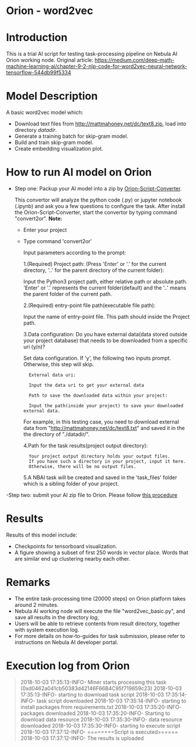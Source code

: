 # Orion - word2vec #


# Introduction #

This is a trial AI script for testing task-processing pipeline on Nebula AI Orion working node.
Original article: https://medium.com/deep-math-machine-learning-ai/chapter-9-2-nlp-code-for-word2vec-neural-network-tensorflow-544db99f5334

# Model Description #

A basic word2vec model which:

-  Download text files from http://mattmahoney.net/dc/text8.zip, load into directory _datadir_.
-  Generate a training batch for skip-gram model.
-  Build and train skip-gram model.
-  Create embedding visualization plot.

# How to run AI model on Orion
- Step one: Packup your AI model into a zip by [Orion-Script-Converter](https://github.com/nebulaai/orion-script-converter).
    
    This convertor will analyze the python code (.py) or jupyter notebook (.ipynb) and ask you a few questions to configure the task. 
    After install the Orion-Script-Converter, start the convertor by typing command "convert2or".
    **Note:**
    - Enter your project
    - Type command 'convert2or'
    
        Input parameters according to the prompt:
        
        1.(Required) Project path: 
	    (Press 'Enter' or '.' for the current directory, '..' for the parent directory of the current folder): 
        
        Input the Python3 project path, either relative path or absolute path. 
        'Enter' or '.' represents the current folder(default) and the '..' means the parent folder 
        of the current path.
        
        2.(Required) entry-point file path(executable file path):
        
        Input the name of entry-point file. This path should inside the Project path.
        
        3.Data configuration: 
	        Do you have external data(data stored outside your project database)
	        that needs to be downloaded from a specific uri (y/n)?
	        
        Set data configuration. If 'y', the following two inputs prompt. Otherwise, this step will skip.
        
            External data uri:  
            
            Input the data uri to get your external data
            
            Path to save the downloaded data within your project:
            
            Input the path(inside your project) to save your downloaded external data.  
        
        For example, in this testing case, you need to download external data from "http://mattmahoney.net/dc/text8.txt" and saved it in the
        the directory of "./datadir/".    
                
        4.Path for the task results(project output directory):
        
            Your project output directory holds your output files. 
            If you have such a directory in your project, input it here. 
            Otherwise, there will be no output files.
            
        5.A NBAI task will be created and saved in the 'task_files' folder 
           which is a sibling folder of your project. 

-Step two: submit your AI zip file to Orion. Please follow [this procedure](https://www.youtube.com/watch?v=FzFNgC4sL3g)


# Results #

Results of this model include:

- Checkpoints for tensorboard visualization. 
- A figure showing a subset of first 250 words in vector place. Words that are similar end up clustering nearby each other.

# Remarks # 

- The entire task-processing time (20000 steps) on Orion platform takes around 2 minutes.
- Nebula AI working node will execute the file "word2vec_basic.py", and save all results in the directory _log_, 
- Users will be able to retrieve contents from result directory, together with system execution log.
- For more details on how-to-guides for task submission, please refer to instructions on Nebula AI developer portal. 

# Execution log from Orion #

> 2018-10-03 17:35:13-INFO- Miner starts processing this task (0xd0462a041cb50383d42146F66B4C95f719859c23)
> 2018-10-03 17:35:13-INFO- starting to download task script
> 2018-10-03 17:35:14-INFO-  task script downloaded
> 2018-10-03 17:35:14-INFO- starting to install packages from requirements.txt
> 2018-10-03 17:35:20-INFO-  packages downloaded 
> 2018-10-03 17:35:20-INFO- Starting to download data resource
> 2018-10-03 17:35:30-INFO- data resource downloaded
> 2018-10-03 17:35:30-INFO- starting to execute script
> 2018-10-03 17:37:12-INFO- ========Script is executed======
> 2018-10-03 17:37:12-INFO- The results is uploaded
